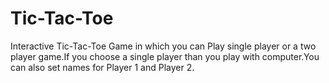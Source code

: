 # Tic-Tac-Toe
Interactive Tic-Tac-Toe Game in which you can Play single player or a two player game.If you choose a single player than you play with computer.You can also set names for Player 1 and Player 2.
